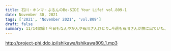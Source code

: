 ```yaml
---
title: 石川・ホンマ・ぶるんのBe-SIDE Your Life! vol.809-1
date: November 30, 2021
tags: ['2021', 'November 2021', 'vol.809']
draft: false
summary: 11/14収録！今日もなんやかんや石川さんひとり…今週も石川さんが旅に出ていたようで…
---
```


http://project-phi.ddo.jp/ishikawa/ishikawa809_1.mp3